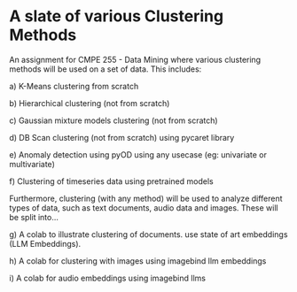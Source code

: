 # A slate of various Clustering Methods
An assignment for CMPE 255 - Data Mining where various clustering methods will be used on a set of data. This includes:

a) K-Means clustering from scratch

b) Hierarchical clustering (not from scratch)

c) Gaussian mixture models clustering (not from scratch)

d) DB Scan clustering (not from scratch) using pycaret library 

e) Anomaly detection using pyOD using any usecase (eg: univariate or multivariate) 

f) Clustering of timeseries data using pretrained models 

Furthermore, clustering (with any method) will be used to analyze different types of data, such as text documents, audio data and images. These will be split into...

g) A colab to illustrate clustering  of documents. use state of art embeddings (LLM Embeddings).

h) A colab for clustering with images using imagebind llm embeddings 

i) A colab for audio embeddings using imagebind llms
